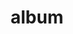 ---
layout: album
resource: facebook
title: "album"
description: "masonry"
active: gallery
header-img: "img/gallery-bg.jpg"
album-title: "my 9th album"
images:
  - image_path: HQT/quan_ngan/11/755356923303567_415105933_755358356636757_9080097428364972376_n.jpg
  - image_path: HQT/quan_ngan/11/764509035721689_420243019_764509362388323_8046645778955098518_n.jpg
  - image_path: HQT/quan_ngan/11/764509089055017_420655008_764509385721654_4231460444005452009_n.jpg
  - image_path: HQT/quan_ngan/11/764653905707202_421631075_764654129040513_3253355614546901021_n.jpg
  - image_path: HQT/quan_ngan/11/764653952373864_420659929_764654165707176_8477301894044701313_n.jpg
  - image_path: HQT/quan_ngan/11/781055480733711_427761287_781055904067002_8020759802877552960_n.jpg
  - image_path: HQT/quan_ngan/11/781055504067042_427796176_781055914067001_3722121986337436880_n.jpg
  - image_path: HQT/quan_ngan/11/781055534067039_427756121_781055937400332_7923022331384296367_n.jpg
  - image_path: HQT/quan_ngan/11/985462133626377_471084772_985462830292974_911000926711357277_n.jpg
  - image_path: HQT/quan_ngan/11/985462153626375_471401285_985462840292973_7788507869824457843_n.jpg
  - image_path: HQT/quan_ngan/11/985462193626371_471045060_985462863626304_241653766967761238_n.jpg
---